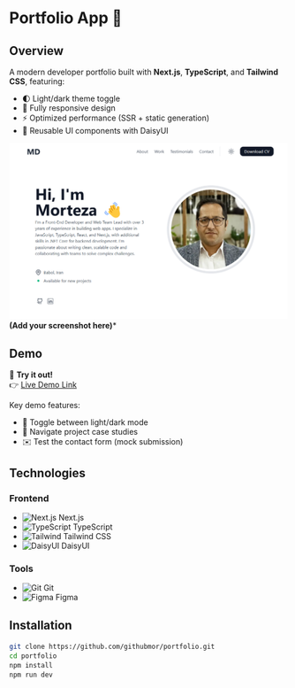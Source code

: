 # Portfolio App :rocket:

## Overview
A modern developer portfolio built with **Next.js**, **TypeScript**, and **Tailwind CSS**, featuring:
- 🌓 Light/dark theme toggle  
- 📱 Fully responsive design  
- ⚡ Optimized performance (SSR + static generation)  
- 🧩 Reusable UI components with DaisyUI  


![Portfolio Screenshot](./screenshot.png) **(Add your screenshot here)***

## Demo  
🚀 **Try it out!**  
👉 [Live Demo Link](https://morteza-darzi.liara.run/)  

Key demo features:  
- 🎨 Toggle between light/dark mode  
- 📄 Navigate project case studies  
- ✉️ Test the contact form (mock submission)  

## Technologies  
### Frontend  
- <img src="https://img.icons8.com/color/24/000000/nextjs.png" width="16" alt="Next.js"/> Next.js  
- <img src="https://img.icons8.com/color/24/000000/typescript.png" width="16" alt="TypeScript"/> TypeScript  
- <img src="https://img.icons8.com/color/24/000000/tailwindcss.png" width="16" alt="Tailwind"/> Tailwind CSS  
- <img src="https://img.icons8.com/ios-filled/24/000000/daisyui.png" width="16" alt="DaisyUI"/> DaisyUI  

### Tools  
- <img src="https://img.icons8.com/color/24/000000/git.png" width="16" alt="Git"/> Git  
- <img src="https://img.icons8.com/color/24/000000/figma.png" width="16" alt="Figma"/> Figma  

## Installation  
```bash
git clone https://github.com/githubmor/portfolio.git
cd portfolio
npm install
npm run dev
